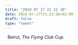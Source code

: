 ```yaml
---
title: "2019 07 17 21 21 16"
date: 2019-07-17T21:21:16+02:00
draft: false
type: "tweet"
---
```

<a href="https://music.apple.com/fr/album/the-flying-club-cup/1309355762" class="iconfont icon-music" title="rss"></a> &nbsp; Beirut, *The Flying Club Cup*.
